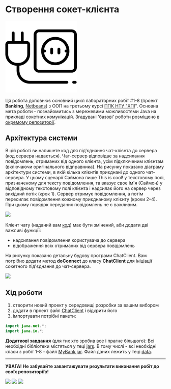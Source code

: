 # Створення сокет-клієнта
![](socket.png)

Ця робота доповнює основний цикл лабораторних робіт #1-8 (проект **Banking**, [Netbeans](https://netbeans.org/)) з ООП на третьому курсі [ППК НТУ "ХПІ](http://polytechnic.poltava.ua)". Основна мета роботи - познайомитись з мережевими можливостями Java на прикладі сокетних комунікацій. Згадувані 'базові' роботи розміщено в [окремому репозиторії](https://github.com/liketaurus/OOP-JAVA).

##  Архітектура системи
В цій роботі ви напишете код для під'єднання чат-клієнта до сервера (код сервера надається). Чат-сервер відповідає за надсилання повідомлень, отриманих від одного клієнта, усім підключеним клієнтам (включаючи оригінального відправника). На рисунку показано діаграму архітектури системи, в якій кілька клієнтів приєднані до одного чат-сервера. У цьому сценарії Саймона пише This is cool! у текстовому полі, призначеному для тексту повідомлення, та вказує своє ім'я (Саймон) у відповідному текстовому полі клієнта і надсилає  його на сервер через вихідний потік (крок 1). Сервер отримує повідомлення, а потім пересилає повідомлення кожному приєднаному клієнту (кроки 2–4). При цьому порядок переданих повідомлень не є важливим.

![](https://github.com/ppc-ntu-khpi/Sockets-Starter/blob/master/Client-Server.png)

Клієнт чату (наданий вам [код](https://github.com/ppc-ntu-khpi/Sockets-Starter/blob/master/classes/ChatClient.java)) має бути змінений, аби додати дві важливі функції: 
* надсилання повідомлення користувача до сервера
* відображення всіх отриманих від сервера повідомлень

На рисунку показано детальну будову програми ChatClient. Вам потрібно додати метод **doConnect** до класу **ChatClient** для ініціації сокетного під'єднання до чат-сервера.

![](https://github.com/ppc-ntu-khpi/Sockets-Starter/blob/master/ChatClient.png)

## Хід роботи

1. створити новий проект у середовищі розробки за вашим вибором
2. додати в проект файл [ChatClient](https://github.com/ppc-ntu-khpi/Sockets-Starter/blob/master/classes/ChatClient.java) і відкрити його
3. імпортувати потрібні пакети:

````java
import java.net.*;
import java.io.*;
````

**Додаткові завдання** (для тих хто зробив все і прагне більшого):
Всі необхідні бібліотеки містяться у теці [jars](https://github.com/liketaurus/TUI-Labs/tree/master/jars). В тому числі - всі необхідні класи з робіт 1-8 - файл [MyBank.jar](https://github.com/liketaurus/TUI-Labs/blob/master/jars/MyBank.jar). Файл даних лежить у теці [data](https://github.com/liketaurus/TUI-Labs/tree/master/data).

---
**УВАГА! Не забувайте завантажувати результати виконання робіт до своїх репозиторіїв!**

![](https://img.shields.io/badge/Made%20with-JAVA-red.svg)
![](https://img.shields.io/badge/Made%20with-%20Netbeans-brightgreen.svg)
![](https://img.shields.io/badge/Made%20at-PPC%20NTU%20%22KhPI%22-blue.svg) 
